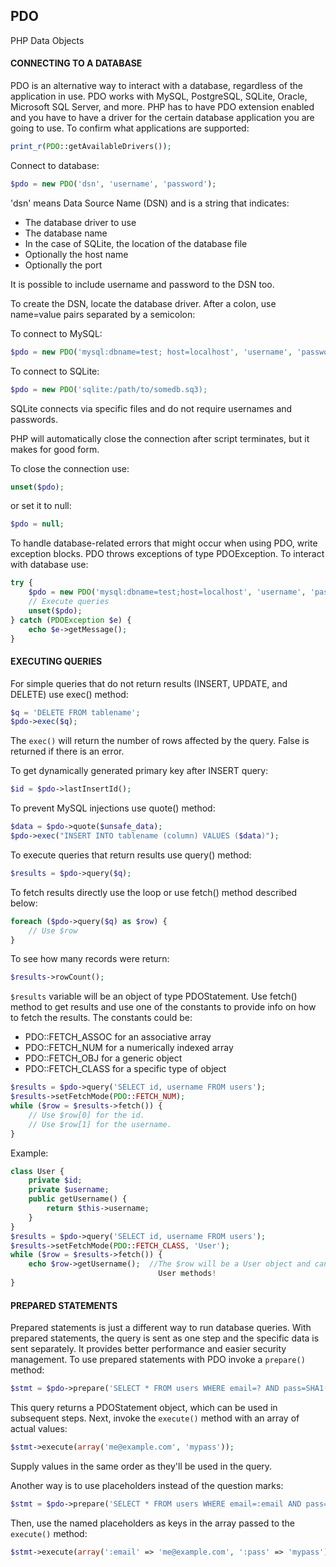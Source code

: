 ## PDO
PHP Data Objects

#### CONNECTING TO A DATABASE
PDO is an alternative way to interact with a database, regardless of the application in use. PDO works with MySQL, PostgreSQL, SQLite, Oracle, Microsoft SQL Server, and more. PHP has to have PDO extension enabled and you have to have a driver for the certain database application you are going to use.
To confirm what applications are supported:
```php
print_r(PDO::getAvailableDrivers());
```
Connect to database:
```php
$pdo = new PDO('dsn', 'username', 'password');
```
'dsn' means Data Source Name (DSN) and is a string that indicates:
-	The database driver to use
-	The database name
-	In the case of SQLite, the location of the database file
-	Optionally the host name
-	Optionally the port

It is possible to include username and password to the DSN too.

To create the DSN, locate the database driver. After a colon, use name=value pairs separated by a semicolon:

To connect to MySQL:
```php
$pdo = new PDO('mysql:dbname=test; host=localhost', 'username', 'password');
```
To connect to SQLite:
```php
$pdo = new PDO('sqlite:/path/to/somedb.sq3);
```
SQLite connects via specific files and do not require usernames and passwords.

PHP will automatically close the connection after script terminates, but it makes for good form.

To close the connection use:
```php
unset($pdo); 
```
or set it to null:
```php
$pdo = null;
```

To handle database-related errors that might occur when using PDO, write exception blocks. PDO throws exceptions of type PDOException. To interact with database use:
```php
try {
    $pdo = new PDO('mysql:dbname=test;host=localhost', 'username', 'password');
    // Execute queries
    unset($pdo);
} catch (PDOException $e) {
    echo $e->getMessage();
}
```

#### EXECUTING QUERIES
For simple queries that do not return results (INSERT, UPDATE, and DELETE) use exec() method:
```php
$q = 'DELETE FROM tablename';
$pdo->exec($q);
```
The ```exec()``` will return the number of rows affected by the query. False is returned if there is an error.

To get dynamically generated primary key after INSERT query:
```php
$id = $pdo->lastInsertId();
```
To prevent MySQL injections use quote() method:
```php
$data = $pdo->quote($unsafe_data);
$pdo->exec("INSERT INTO tablename (column) VALUES ($data)");
```
To execute queries that return results use query() method:
```php
$results = $pdo->query($q);
```
To fetch results directly use the loop or use fetch() method described below:
```php
foreach ($pdo->query($q) as $row) {
    // Use $row
}
```
To see how many records were return:
```php
$results->rowCount();
```
```$results``` variable will be an object of type PDOStatement. Use fetch() method to get results and use one of the constants to provide info on how to fetch the results. The constants could be:
- PDO::FETCH_ASSOC for an associative array
- PDO::FETCH_NUM for a numerically indexed array
- PDO::FETCH_OBJ for a generic object
- PDO::FETCH_CLASS for a specific type of object

```php
$results = $pdo->query('SELECT id, username FROM users');
$results->setFetchMode(PDO::FETCH_NUM);
while ($row = $results->fetch()) {
    // Use $row[0] for the id.
    // Use $row[1] for the username.
}
```
Example:
```php
class User {
    private $id;
    private $username;
    public getUsername() {
        return $this->username;
    }
}
$results = $pdo->query('SELECT id, username FROM users');
$results->setFetchMode(PDO::FETCH_CLASS, 'User');
while ($row = $results->fetch()) {
    echo $row->getUsername();  //The $row will be a User object and can use
                                 User methods! 
}
```

#### PREPARED STATEMENTS
Prepared statements is just a different way to run database queries. With prepared statements, the query is sent as one step and the specific data is sent separately.  It provides better performance and easier security management.
To use prepared statements with PDO invoke a ```prepare()``` method:
```php
$stmt = $pdo->prepare('SELECT * FROM users WHERE email=? AND pass=SHA1(?)');
```
This query returns a PDOStatement object, which can be used in subsequent steps.
Next, invoke the ```execute()``` method with an array of actual values:
```php
$stmt->execute(array('me@example.com', 'mypass'));
```
Supply values in the same order as they'll be used in the query.

Another way is to use placeholders instead of the question marks:
```php
$stmt = $pdo->prepare('SELECT * FROM users WHERE email=:email AND pass=SHA1(:pass)');
```
Then, use the named placeholders as keys in the array passed to the ```execute()``` method:
```php
$stmt->execute(array(':email' => 'me@example.com', ':pass' => 'mypass'));
```
